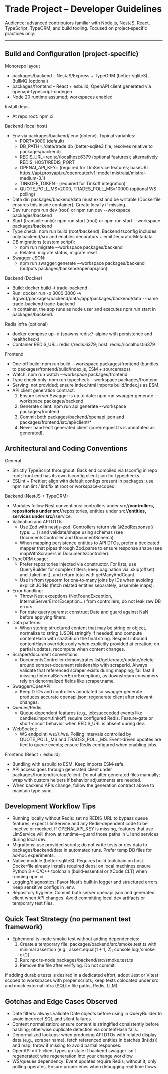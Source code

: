 # Trade Project – Developer Guidelines

Audience: advanced contributors familiar with Node.js, NestJS, React, TypeScript, TypeORM, and build tooling. Focused on project‑specific practices only.

---

## Build and Configuration (project‑specific)

Monorepo layout
- packages/backend – NestJS/Express + TypeORM (better-sqlite3), BullMQ (optional)
- packages/frontend – React + esbuild; OpenAPI client generated via openapi-typescript-codegen
- Node 20 runtime assumed; workspaces enabled

Install deps
- At repo root: npm ci

Backend (local host)
- Env via packages/backend/.env (dotenv). Typical variables:
  - PORT=3000 (default)
  - DB_PATH=./data/trade.db (better-sqlite3 file; resolves relative to packages/backend)
  - REDIS_URL=redis://localhost:6379 (optional features); alternatively REDIS_HOST/REDIS_PORT
  - OPENAI_API_KEY=<key> (required for LlmService features; baseURL https://api.proxyapi.ru/openrouter/v1; model mistralai/mistral-medium-3.1)
  - TINKOFF_TOKEN=<token> (required for Tinkoff integration)
  - QUOTE_POLL_MS=2000, TRADES_POLL_MS=10000 (optional WS polling)
- Data dir: packages/backend/data must exist and be writable (Dockerfile ensures this inside container). Create locally if missing.
- Dev run: npm run dev (root) or npm run dev --workspace packages/backend
- Start (transpile‑only): npm run start (root) or npm run start --workspace packages/backend
- Type check: npm run build (root/backend). Backend tsconfig includes only backend/src and enables decorators + emitDecoratorMetadata.
- DB migrations (custom script):
  - npm run migrate --workspace packages/backend
  - Related: migrate:status, migrate:reset
- Swagger JSON:
  - npm run swagger:generate --workspace packages/backend (outputs packages/backend/openapi.json)

Backend (Docker)
- Build: docker build -t trade-backend .
- Run: docker run -p 3000:3000 -v $(pwd)/packages/backend/data:/app/packages/backend/data --name trade-backend trade-backend
- In container, the app runs as node user and executes npm run start in packages/backend.

Redis infra (optional)
- docker compose up -d (spawns redis:7-alpine with persistence and healthcheck)
- Container REDIS_URL: redis://redis:6379; host: redis://localhost:6379

Frontend
- One‑off build: npm run build --workspace packages/frontend (bundles to packages/frontend/build/index.js, ESM + sourcemaps)
- Watch: npm run watch --workspace packages/frontend
- Type check only: npm run typecheck --workspace packages/frontend
- Serving: not provided; ensure index.html imports build/index.js as ESM.
- API client generation contract:
  1) Ensure server Swagger is up to date: npm run swagger:generate --workspace packages/backend
  2) Generate client: npm run api:generate --workspace packages/frontend
  3) Commit both packages/backend/openapi.json and packages/frontend/src/api/client/*
  4) Never hand‑edit generated client (core/request.ts is annotated as generated).


## Architectural and Coding Conventions

General
- Strictly TypeScript throughout. Back end compiled via tsconfig in repo root; front end has its own tsconfig.client.json for typechecks.
- ESLint + Prettier; align with default configs present in packages; use npm run lint / lint:fix at root or workspace‑scoped.

Backend (NestJS + TypeORM)
- Modules follow Nest conventions: controllers under src/**/controllers, repositories under src/**/repositories, entities under src/**/entities, services under src/**/service.
- Validation and API DTOs:
  - Use Zod with nestjs-zod. Controllers return via @ZodResponse({ type: ... }) and validate/shape using schemas (see DocumentsController and DocumentSchema).
  - When mapping persistence entities to API DTOs, prefer a dedicated mapper that pipes through Zod.parse to ensure response shape (see mapWithScrapers in DocumentsController).
- TypeORM usage:
  - Prefer repositories injected via constructor. For lists, use QueryBuilder for complex filters; keep pagination via .skip(offset) and .take(limit), and return total with getManyAndCount.
  - Use In from typeorm for one‑to‑many joins by IDs when avoiding explicit JOINs (fetch related entities separately; assemble maps).
- Error handling:
  - Throw Nest exceptions (NotFoundException, InternalServerErrorException…) from controllers; do not leak raw DB errors.
  - For date query params: construct Date and guard against NaN before applying filters.
- Data patterns:
  - When storing structured content that may be string or object, normalize to string (JSON.stringify if needed) and compute contentHash with sha256 on the final string. Respect inbound contentHash overrides only when explicitly provided at creation; on partial updates, recompute when content changes.
- Scraper/document conventions:
  - DocumentsController demonstrates list/get/create/update/delete around scraper‑document relationship with scraperId. Always validate that referenced scraper exists during mapping; fail fast if missing (InternalServerErrorException), as downstream consumers rely on denormalized fields like scraper.name.
- Swagger/OpenAPI:
  - Keep DTOs and controllers annotated so swagger:generate produces accurate openapi.json; regenerate client after relevant changes.
- Queues/Redis:
  - Queue‑dependent features (e.g., job:succeeded events like candles.import.tinkoff) require configured Redis. Feature‑gate or short‑circuit behavior when REDIS_URL is absent during dev.
- WebSocket:
  - WS endpoint: ws://<host>:<PORT>/ws. Polling intervals controlled by QUOTE_POLL_MS and TRADES_POLL_MS. Event‑driven updates are tied to queue events; ensure Redis configured when enabling jobs.

Frontend (React + esbuild)
- Bundling with esbuild to ESM. Keep imports ESM‑safe.
- API access goes through generated client under packages/frontend/src/api/client. Do not alter generated files manually; wrap with custom helpers if behavior adjustments are needed.
- When backend APIs change, follow the generation contract above to maintain type sync.


## Development Workflow Tips

- Running locally without Redis: set no REDIS_URL to bypass queue features; expect LlmService and any Redis‑dependent code to be inactive or mocked. If OPENAI_API_KEY is missing, features that use LlmService will throw at runtime—guard those paths in UI and services during local dev.
- Migrations: use provided scripts; do not write tests or dev data to packages/backend/data in automated runs. Prefer temp DB files for ad‑hoc experiments.
- Native module (better-sqlite3): Requires build toolchain on host. Dockerfile already installs required deps; on local machines ensure Python 3 + C/C++ toolchain (build‑essential or XCode CLT) when running npm ci.
- Logging/diagnostics: Favor Nest’s built‑in logger and structured errors. Keep sensitive configs in .env.
- Repository hygiene: Commit both server openapi.json and generated client when API changes. Avoid committing local dev artifacts or temporary test files.


## Quick Test Strategy (no permanent test framework)

- Ephemeral ts-node smoke test without adding dependencies:
  1) Create a temporary file: packages/backend/src/smoke.test.ts with minimal assertion (e.g., assert.equal(1 + 1, 2); console.log('smoke ok')).
  2) Run: npx ts-node packages/backend/src/smoke.test.ts
  3) Remove the file after verifying. Do not commit.

If adding durable tests is desired in a dedicated effort, adopt Jest or Vitest scoped to workspaces with proper scripts; keep tests colocated under src and mock external infra (SQLite file paths, Redis, LLM).


## Gotchas and Edge Cases Observed

- Date filters: always validate Date objects before using in QueryBuilder to avoid incorrect SQL and silent failures.
- Content normalization: ensure content is stringified consistently before hashing; otherwise duplicate detection via contentHash fails.
- Denormalized lookups: when producing API DTOs with related display data (e.g., scraper name), fetch referenced entities in batches (In(ids)) and map; throw if missing to avoid partial responses.
- OpenAPI drift: client types go stale if backend swagger isn’t regenerated; wire regeneration into your change workflow.
- WS/queues dependency: Event updates require Redis; without it, only polling operates. Ensure proper envs when debugging real‑time flows.
